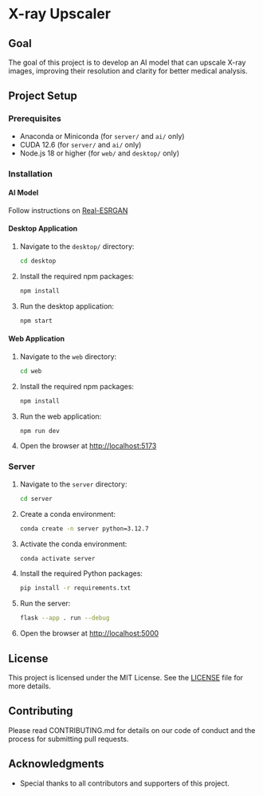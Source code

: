 # X-ray Upscaler

## Goal
The goal of this project is to develop an AI model that can upscale X-ray images, improving their resolution and clarity for better medical analysis.

## Project Setup

### Prerequisites
- Anaconda or Miniconda (for `server/` and `ai/` only)
- CUDA 12.6 (for `server/` and `ai/` only)
- Node.js 18 or higher (for `web/` and `desktop/` only)

### Installation

#### AI Model
Follow instructions on [Real-ESRGAN](https://github.com/xinntao/Real-ESRGAN)

#### Desktop Application
1. Navigate to the `desktop/` directory:
    ```sh
    cd desktop
    ```
2. Install the required npm packages:
    ```sh
    npm install
    ```
3. Run the desktop application:
    ```sh
    npm start
    ```

#### Web Application
1. Navigate to the `web` directory:
    ```sh
    cd web
    ```
2. Install the required npm packages:
    ```sh
    npm install
    ```
3. Run the web application:
    ```sh
    npm run dev
    ```
4. Open the browser at [http://localhost:5173](http://localhost:5173)

### Server
1. Navigate to the `server` directory:
    ```sh
    cd server
    ```
2. Create a conda environment:
    ```sh
    conda create -n server python=3.12.7
    ```
3. Activate the conda environment:
    ```sh
    conda activate server
    ```
4. Install the required Python packages:
    ```sh
    pip install -r requirements.txt
    ```
5. Run the server:
    ```sh
    flask --app . run --debug
    ```
6. Open the browser at [http://localhost:5000](http://localhost:5000)

## License
This project is licensed under the MIT License. See the [LICENSE](./LICENSE) file for more details.

## Contributing
Please read CONTRIBUTING.md for details on our code of conduct and the process for submitting pull requests.

## Acknowledgments
- Special thanks to all contributors and supporters of this project.